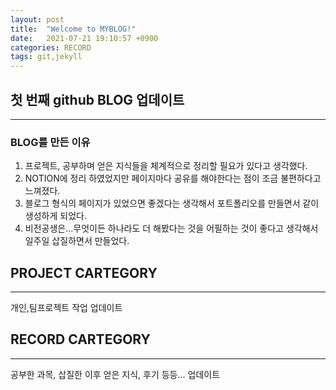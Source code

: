 ```yaml
---
layout: post
title:  "Welcome to MYBLOG!"
date:   2021-07-21 19:10:57 +0900
categories: RECORD
tags: git,jekyll
---
```


## 첫 번째 github BLOG 업데이트
---

### BLOG를 만든 이유
1. 프로젝트, 공부하며 얻은 지식들을 체계적으로 정리할 필요가 있다고 생각했다.
2. NOTION에 정리 하였었지만 페이지마다 공유를 해야한다는 점이 조금 불편하다고 느껴졌다.
3. 블로그 형식의 페이지가 있었으면 좋겠다는 생각해서 포트폴리오를 만들면서 같이 생성하게 되었다.
4. 비전공생은...무엇이든 하나라도 더 해봤다는 것을 어필하는 것이 좋다고 생각해서 일주일 삽질하면서 만들었다.


## PROJECT CARTEGORY
---
개인,팀프로젝트 작업 업데이트


## RECORD CARTEGORY
---
공부한 과목, 삽질한 이후 얻은 지식, 후기 등등... 업데이트

